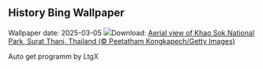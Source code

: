 ## History Bing Wallpaper
Wallpaper date: 2025-03-05
![](https://www.bing.com/th?id=OHR.SuratThani_EN-IN8229875017_UHD.jpg&w=1000)Download: [Aerial view of Khao Sok National Park, Surat Thani, Thailand (© Peetatham Kongkapech/Getty Images)](https://www.bing.com/th?id=OHR.SuratThani_EN-IN8229875017_UHD.jpg)

Auto get programm by LtgX
